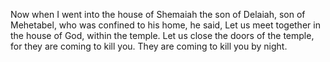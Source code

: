 Now when I went into the house of Shemaiah the son of Delaiah, son of Mehetabel, who was confined to his home, he said, Let us meet together in the house of God, within the temple. Let us close the doors of the temple, for they are coming to kill you. They are coming to kill you by night.
